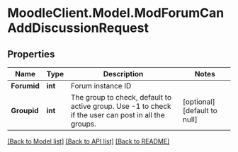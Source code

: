 # MoodleClient.Model.ModForumCanAddDiscussionRequest

## Properties

Name | Type | Description | Notes
------------ | ------------- | ------------- | -------------
**Forumid** | **int** | Forum instance ID | 
**Groupid** | **int** | The group to check, default to active group.                                                 Use -1 to check if the user can post in all the groups. | [optional] [default to null]

[[Back to Model list]](../README.md#documentation-for-models) [[Back to API list]](../README.md#documentation-for-api-endpoints) [[Back to README]](../README.md)

